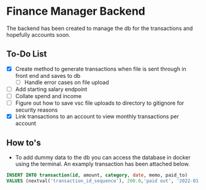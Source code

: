 # Finance Manager Backend

The backend has been created to manage the db for the transactions and hopefully accounts soon.


## To-Do List
- [x] Create method to generate transactions when file is sent through in front end and saves to db
    - [ ] Handle error cases on file upload
- [ ] Add starting salary endpoint
- [ ] Collate spend and income
- [ ] Figure out how to save vsc file uploads to directory to gitignore for security reasons
- [x] Link transactions to an account to view monthly transactions per account

## How to's
- To add dummy data to the db you can access the database in docker using the terminal. An examply transaction has been attached below.
```sql
INSERT INTO transaction(id, amount, category, date, memo, paid_to)
VALUES (nextval('transaction_id_sequence'), 200.0,'paid out', '2022-01-01', 'The other girl', 'Friend Account') ;
```